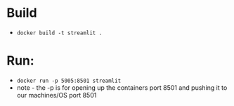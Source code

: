 # Build 
- `docker build -t streamlit .` 

# Run: 
- `docker run -p 5005:8501 streamlit` 
- note - the -p is for opening up the containers port 8501 and pushing it to our machines/OS port 8501 